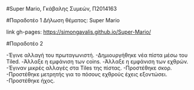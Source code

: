 #Super Mario, Γκάβαλης Συμεών, Π2014163

#Παραδοτέο 1
Δήλωση θέματος: Super Mario

link gh-pages: https://simongavalis.github.io/Super-Mario/

#Παραδοτέο 2

-Έγινε αλλαγή του πρωταγωνιστή.
-Δημιουργήθηκε νέα πίστα μέσω του Tiled.
-Άλλαξε η εμφάνιση των coins.
-Άλλαξε η εμφάνιση των εχθρών. 
-Έγιναν μικρές αλλαγές στα Tiles της πίστας.
-Προστέθηκε σκορ.
-Προστέθηκε μετρητής για το πόσους εχθρούς έχεις εξοντώσει.
-Προστέθηκε ήχος. 
